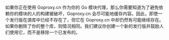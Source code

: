 如果你正在使用 Goproxy.cn 作为你的 Go 模块代理，那么你需要知道为了避免依赖你的模块的人的构建被破坏，Goproxy.cn 会尽可能地缓存内容。因此，即使一个发行版在源库中已经不存在了，但它在 Goproxy.cn 中却仍然有可能继续存在。如果你删除了你的整个库，则情况相同。我们建议你创建一个新的发行版并鼓励人们使用它，而不是移除一个已发布的。
